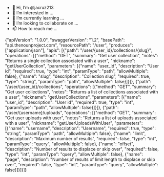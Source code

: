 - 👋 Hi, I’m @jacruz213
- 👀 I’m interested in ...
- 🌱 I’m currently learning ...
- 💞️ I’m looking to collaborate on ...
- 📫 How to reach me ...

<!---
jacruz213/jacruz213 is a ✨ special ✨ repository because its `README.md` (this file) appears on your GitHub profile.
You can click the Preview link to take a look at your changes.
--->
{"apiVersion": "1.0.0", "swaggerVersion": "1.2", "basePath": "api.thenounproject.com", "resourcePath": "/user", "produces": ["application/json"], "apis": [{"path": "/user/{user_id}/collections/{slug}", "operations": [{"method": "GET", "summary": "Get user collection", "notes": "Returns a single collection associated with a user", "nickname": "getUserCollection", "parameters": [{"name": "user_id", "description": "User id", "required": true, "type": "int", "paramType": "path", "allowMultiple": false}, {"name": "slug", "description": "Collection slug", "required": true, "type": "string", "paramType": "path", "allowMultiple": false}]}]}, {"path": "/user/{user_id}/collections", "operations": [{"method": "GET", "summary": "Get user collections", "notes": "Returns a list of collections associated with a user", "nickname": "getUserCollections", "parameters": [{"name": "user_id", "description": "User id", "required": true, "type": "int", "paramType": "path", "allowMultiple": false}]}]}, {"path": "/user/{username}/uploads", "operations": [{"method": "GET", "summary": "Get user uploads with user", "notes": "Returns a list of uploads associated with a user", "nickname": "getUserUploadsWithUser", "parameters": [{"name": "username", "description": "Username", "required": true, "type": "string", "paramType": "path", "allowMultiple": false}, {"name": "limit", "description": "Maximum number of results", "required": false, "type": "int", "paramType": "query", "allowMultiple": false}, {"name": "offset", "description": "Number of results to displace or skip over", "required": false, "type": "int", "paramType": "query", "allowMultiple": false}, {"name": "page", "description": "Number of results of limit length to displace or skip over", "required": false, "type": "int", "paramType": "query", "allowMultiple": false}]}]}]}
